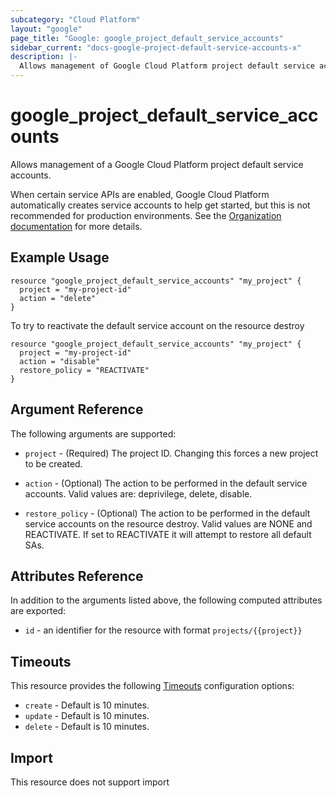 ```yaml
---
subcategory: "Cloud Platform"
layout: "google"
page_title: "Google: google_project_default_service_accounts"
sidebar_current: "docs-google-project-default-service-accounts-x"
description: |-
  Allows management of Google Cloud Platform project default service accounts.
---
```


# google_project_default_service_accounts

Allows management of a Google Cloud Platform project default service accounts.

When certain service APIs are enabled, Google Cloud Platform automatically creates service accounts to help get started, but
this is not recommended for production environments.
See the [Organization documentation](https://cloud.google.com/resource-manager/docs/quickstarts) for more details.

## Example Usage

```hcl
resource "google_project_default_service_accounts" "my_project" {
  project = "my-project-id"
  action = "delete"
}
```

To try to reactivate the default service account on the resource destroy

```hcl
resource "google_project_default_service_accounts" "my_project" {
  project = "my-project-id"
  action = "disable"
  restore_policy = "REACTIVATE"
}

```

## Argument Reference

The following arguments are supported:

- `project` - (Required) The project ID. Changing this forces a new project to be created.

- `action` - (Optional) The action to be performed in the default service accounts. Valid values are: deprivilege, delete, disable.

- `restore_policy` - (Optional) The action to be performed in the default service accounts on the resource destroy.
  Valid values are NONE and REACTIVATE. If set to REACTIVATE it will attempt to restore all default SAs.

## Attributes Reference

In addition to the arguments listed above, the following computed attributes are
exported:

- `id` - an identifier for the resource with format `projects/{{project}}`

## Timeouts

This resource provides the following
[Timeouts](/docs/configuration/resources.html#timeouts) configuration options:

- `create` - Default is 10 minutes.
- `update` - Default is 10 minutes.
- `delete` - Default is 10 minutes.

## Import

This resource does not support import
